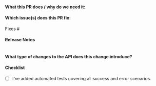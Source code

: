 <!--  Thanks for sending a pull request! Please fill in the following template -->

#### What this PR does / why do we need it:

#### Which issue(s) does this PR fix:

<!--
*Automatically closes linked issue when PR is merged.
Usage: `Fixes #<issue number>`, or `Fixes (paste link of issue)`.
-->
Fixes #

#### Release Notes

<!--
Write a release note to be included with the release of the next version
-->
```release-note

```

#### What type of changes to the API does this change introduce?

<!--
Choose one of the following options and explain the changes if applicable.

MAJOR: This PR contains backwards-incompatible changes to the API (e.g. a new required argument was added to a public method)
MINOR: The API was extended, but it's compatible with past uses of it (e.g. a new argument was added, but if it is not supplied, the behavior of the function remains the same as it was before)
PATCH: No changes
-->


#### Checklist

- [ ] I've added automated tests covering all success and error scenarios.
